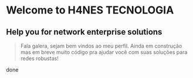 

<!--
**muriloprestes13/muriloprestes13** is a ✨ _special_ ✨ repository because its `README.md` (this file) appears on your GitHub profile.

Here are some ideas to get you started:

- 🔭 I’m currently working on ...
- 🌱 I’m currently learning ...
- 👯 I’m looking to collaborate on ...
- 🤔 I’m looking for help with ...
- 💬 Ask me about ...
- 📫 How to reach me: ...
- 😄 Pronouns: ...
- ⚡ Fun fact: ...
-->
# Welcome to H4NES TECNOLOGIA

## Help you for network enterprise solutions

> Fala galera, sejam bem vindos ao meu perfil. Ainda em construção mas em breve muito código pra ajudar você com suas soluções para redes robustas!

done

